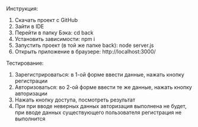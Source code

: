 Инструкция:  
1. Скачать проект с GitHub
2. Зайти в IDE
3. Перейти в папку Бэка: cd back
4. Установить зависимости: npm i
5. Запустить проект (в той же папке back): node server.js
6. Открыть приложение в браузере: http://localhost:3000/

Тестирование:
1. Зарегистрироваться: в 1-ой форме ввести данные, нажать кнопку регистрации
2. Авторизоваться: во 2-ой форме ввести те же данные, нажать кнопку авторизации
3. Нажать кнопку доступа, посмотреть результат
4. При при вводе неверных данных авторизация выполнена не будет, при вводе данных существующего пользователя регистрация не выполнится